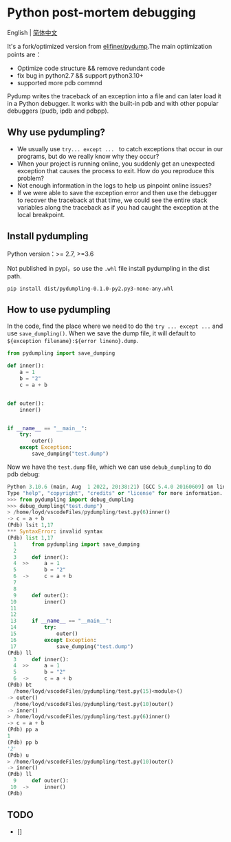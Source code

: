 # Python post-mortem debugging

English | [简体中文](README_zh.md)

It's a fork/optimized version from [elifiner/pydump](https://github.com/elifiner/pydump).The main optimization points are：
* Optimize code structure && remove redundant code
* fix bug in python2.7 && support python3.10+
* supported more pdb commnd


Pydump writes the traceback of an exception into a file and 
can later load it in a Python debugger. It works with the built-in 
pdb and with other popular debuggers (pudb, ipdb and pdbpp).

## Why use pydumpling?

* We usually use `try... except ... ` to catch exceptions that occur in our programs, but do we really know why they occur?
* When your project is running online, you suddenly get an unexpected exception that causes the process to exit. How do you reproduce this problem?
* Not enough information in the logs to help us pinpoint online issues?
* If we were able to save the exception error and then use the debugger to recover the traceback at that time, we could see the entire stack variables along the traceback as if you had caught the exception at the local breakpoint.

## Install pydumpling
Python version：>= 2.7, >=3.6

Not published in pypi，so use the `.whl` file install pydumpling in the dist path.
```
pip install dist/pydumpling-0.1.0-py2.py3-none-any.whl
```

## How to use pydumpling

In the code, find the place where we need to do the `try ... except ...` and use `save_dumpling()`. When we save the dump file, it will default to `${exception filename}:${error lineno}.dump`.

```python
from pydumpling import save_dumping

def inner():
    a = 1
    b = "2"
    c = a + b


def outer():
    inner()


if __name__ == "__main__":
    try:
        outer()
    except Exception:
        save_dumping("test.dump")

```

Now we have the `test.dump` file, which we can use `debub_dumpling` to do pdb debug:
```python     
Python 3.10.6 (main, Aug  1 2022, 20:38:21) [GCC 5.4.0 20160609] on linux
Type "help", "copyright", "credits" or "license" for more information.
>>> from pydumpling import debug_dumpling
>>> debug_dumpling("test.dump")
> /home/loyd/vscodeFiles/pydumpling/test.py(6)inner()
-> c = a + b
(Pdb) lsit 1,17
*** SyntaxError: invalid syntax
(Pdb) list 1,17
  1     from pydumpling import save_dumping
  2  
  3     def inner():
  4  >>     a = 1
  5         b = "2"
  6  ->     c = a + b
  7  
  8  
  9     def outer():
 10         inner()
 11  
 12  
 13     if __name__ == "__main__":
 14         try:
 15             outer()
 16         except Exception:
 17             save_dumping("test.dump")
(Pdb) ll
  3     def inner():
  4  >>     a = 1
  5         b = "2"
  6  ->     c = a + b
(Pdb) bt
  /home/loyd/vscodeFiles/pydumpling/test.py(15)<module>()
-> outer()
  /home/loyd/vscodeFiles/pydumpling/test.py(10)outer()
-> inner()
> /home/loyd/vscodeFiles/pydumpling/test.py(6)inner()
-> c = a + b
(Pdb) pp a
1
(Pdb) pp b
'2'
(Pdb) u
> /home/loyd/vscodeFiles/pydumpling/test.py(10)outer()
-> inner()
(Pdb) ll
  9     def outer():
 10  ->     inner()
(Pdb) 
```
## TODO
- []
